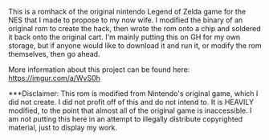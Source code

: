 This is a romhack of the original nintendo Legend of Zelda game for the NES that I made to propose to my now wife. I modified the binary of an original rom to create the hack, then wrote the rom onto a chip and soldered it back onto the original cart. I'm mainly putting this on GH for my own storage, but if anyone would like to download it and run it, or modify the rom themselves, then go ahead.

More information about this project can be found here: https://imgur.com/a/WvS0h

***Disclaimer: This rom is modified from Nintendo's original game, which I did not create. I did not profit off of this and do not intend to. It is HEAVILY modified, to the point that almost all of the original game is inaccessible. I am not putting this here in an attempt to illegally distribute copyrighted material, just to display my work.
